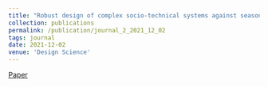 ```yaml
---
title: "Robust design of complex socio-technical systems against seasonal effects: a network motif-based approach"
collection: publications
permalink: /publication/journal_2_2021_12_02
tags: journal
date: 2021-12-02
venue: 'Design Science'
---
```


[Paper](http://xiaoyinshuang.github.io/yx/files/journal2.pdf)

